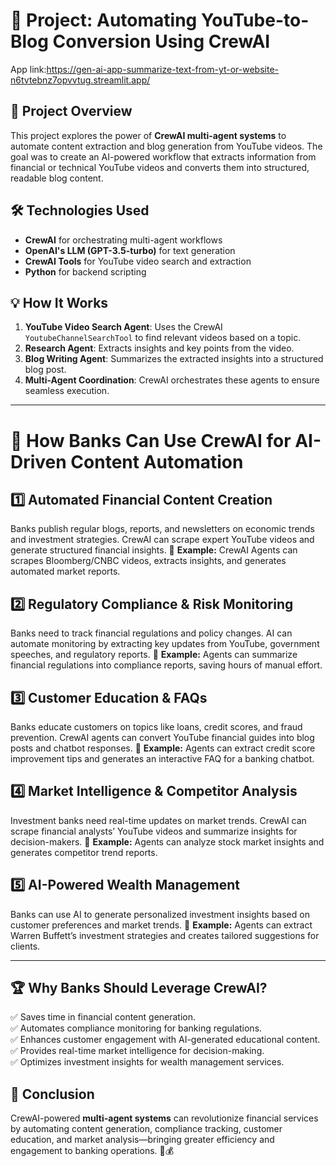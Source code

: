 # 📌 Project: Automating YouTube-to-Blog Conversion Using CrewAI

App link:https://gen-ai-app-summarize-text-from-yt-or-website-n6tvtebnz7opvvtug.streamlit.app/

## **📢 Project Overview**

This project explores the power of **CrewAI multi-agent systems** to automate content extraction and blog generation from YouTube videos. The goal was to create an AI-powered workflow that extracts information from financial or technical YouTube videos and converts them into structured, readable blog content.

## **🛠️ Technologies Used**

- **CrewAI** for orchestrating multi-agent workflows
- **OpenAI's LLM (GPT-3.5-turbo)** for text generation
- **CrewAI Tools** for YouTube video search and extraction
- **Python** for backend scripting

## **💡 How It Works**

1. **YouTube Video Search Agent**: Uses the CrewAI `YoutubeChannelSearchTool` to find relevant videos based on a topic.
2. **Research Agent**: Extracts insights and key points from the video.
3. **Blog Writing Agent**: Summarizes the extracted insights into a structured blog post.
4. **Multi-Agent Coordination**: CrewAI orchestrates these agents to ensure seamless execution.
---
# 🏦 How Banks Can Use CrewAI for AI-Driven Content Automation
## **1️⃣ Automated Financial Content Creation**
Banks publish regular blogs, reports, and newsletters on economic trends and investment strategies. CrewAI can scrape expert YouTube videos and generate structured financial insights.
🔹 **Example:** CrewAI Agents can scrapes Bloomberg/CNBC videos, extracts insights, and generates automated market reports.

## **2️⃣ Regulatory Compliance & Risk Monitoring**
Banks need to track financial regulations and policy changes. AI can automate monitoring by extracting key updates from YouTube, government speeches, and regulatory reports.
🔹 **Example:** Agents can summarize financial regulations into compliance reports, saving hours of manual effort.

## **3️⃣ Customer Education & FAQs**
Banks educate customers on topics like loans, credit scores, and fraud prevention. CrewAI agents can convert YouTube financial guides into blog posts and chatbot responses.
🔹 **Example:** Agents can extract credit score improvement tips and generates an interactive FAQ for a banking chatbot.

## **4️⃣ Market Intelligence & Competitor Analysis**
Investment banks need real-time updates on market trends. CrewAI can scrape financial analysts’ YouTube videos and summarize insights for decision-makers.
🔹 **Example:** Agents can analyze stock market insights and generates competitor trend reports.

## **5️⃣ AI-Powered Wealth Management**
Banks can use AI to generate personalized investment insights based on customer preferences and market trends.
🔹 **Example:** Agents can extract Warren Buffett’s investment strategies and creates tailored suggestions for clients.

---
## **🏆 Why Banks Should Leverage CrewAI?**
✅ Saves time in financial content generation.  
✅ Automates compliance monitoring for banking regulations.  
✅ Enhances customer engagement with AI-generated educational content.  
✅ Provides real-time market intelligence for decision-making.  
✅ Optimizes investment insights for wealth management services.  

## **📌 Conclusion**
CrewAI-powered **multi-agent systems** can revolutionize financial services by automating content generation, compliance tracking, customer education, and market analysis—bringing greater efficiency and engagement to banking operations. 🚀💰
